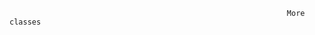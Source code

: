 

                                                
												
												
										                          More   classes
